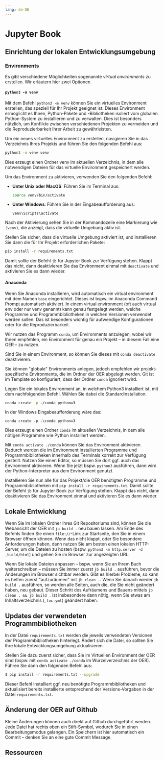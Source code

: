 ```yaml
---
lang: de-DE
---
```

# Jupyter Book

## Einrichtung der lokalen Entwicklungsumgebung


### Environments
Es gibt verschiedene Möglichkeiten sogenannte *virtual environments* zu erstellen. Wir erläutern hier zwei Optionen.

#### `python3 -m venv`
Mit dem Befehl `python3 -m venv` können Sie ein virtuelles Environment erstellen, das speziell für Ihr Projekt geeignet ist. Dieses Environment ermöglicht es Ihnen, Python-Pakete und -Bibliotheken isoliert vom globalen Python-System zu installieren und zu verwalten. Dies ist besonders nützlich, um Konflikte zwischen verschiedenen Projekten zu vermeiden und die Reproduzierbarkeit Ihrer Arbeit zu gewährleisten.

Um ein neues virtuelles Environment zu erstellen, navigieren Sie in das Verzeichnis Ihres Projekts und führen Sie den folgenden Befehl aus:

```bash
python3 -m venv venv
```

Dies erzeugt einen Ordner venv im aktuellen Verzeichnis, in dem alle notwendigen Dateien für das virtuelle Environment gespeichert werden.

Um das Environment zu aktivieren, verwenden Sie den folgenden Befehl:

- **Unter Unix oder MacOS**: Führen Sie im Terminal aus:

  ```bash
  source venv/bin/activate
  ```

- **Unter Windows**: Führen Sie in der Eingabeaufforderung aus:

  ```
  venv\Scripts\activate
  ```

Nach der Aktivierung sehen Sie in der Kommandozeile eine Markierung wie `(venv)`, die anzeigt, dass die virtuelle Umgebung aktiv ist.


Stellen Sie sicher, dass die virtuelle Umgebung aktiviert ist, und installieren Sie dann die für Ihr Projekt erforderlichen Pakete:

```bash
pip install -r requirements.txt
```
Damit sollte der Befehl `jb` für Jupyter Book zur Verfügung stehen. Klappt das nicht, dann deaktivieren Sie das Environment einmal mit `deactivate` und aktivieren Sie es dann wieder.


#### Anaconda
Wenn Sie Anaconda installieren, wird automatisch ein virtual environment mit dem Namen `base` eingerichtet. Dieses ist bspw. im Anaconda Command Prompt automatisch aktiviert. In einem virtual environment (oft auch virtual env oder nur venv genannt) kann genau festgelegt werden, welche Programme und Programmbibliotheken in welchen Versionen verwendet werden sollen. Das ist besonders wichtig für aufwendige Konfigurationen oder für die Reproduzierbarkeit.

Wir nutzen das Programm `conda`, um Environments anzulegen, wobei wir Ihnen empfehlen, ein Environment für genau ein Projekt – in diesem Fall eine OER – zu nutzen.

Sind Sie in einem Environment, so können Sie dieses mit `conda deactivate` deaktivieren.

Sie können "globale" Environments anlegen, jedoch empfehlen wir projekt-spezifische Environments, die im Ordner der OER abgelegt werden. Git ist im Template so konfiguriert, dass der Ordner `conda` ignoriert wird.

Legen Sie ein lokales Environment an, in welchem Python3 installiert ist, mit dem nachfolgenden Befehl. Wählen Sie dabei die Standardinstallation.
```bash
conda create -p ./conda python=3
```
In der Windows Eingabeaufforderung wäre das:
```
conda create -p .\conda python=3
```
Dies erzeugt einen Ordner `conda` im aktuellen Verzeichnis, in dem alle nötigen Programme wie Python installiert werden.

Mit `conda activate ./conda` können Sie das Environment aktivieren. Dadurch werden die im Environment installierten Programme und Programmbibliotheken innerhalb des Terminals korrekt zur Verfügung gestellt. Nutzen Sie einen Editor, so müssen Sie dort ggf. auch das Environment aktivieren. Wenn Sie jetzt bspw. `python3` ausführen, dann wird der Python-Interpreter aus dem Environment genutzt.

Installieren Sie nun alle für das Projekt/die OER benötigten Programme und Programmbibliotheken mit `pip install -r requirements.txt`. Damit sollte der Befehl `jb` für Jupyter Book zur Verfügung stehen. Klappt das nicht, dann deaktivieren Sie das Environment einmal und aktivieren Sie es dann wieder.

## Lokale Entwicklung

Wenn Sie im lokalen Ordner Ihres Git Repositoriums sind, können Sie die Webansicht der OER mit `jb build .` neu bauen lassen. Am Ende des Befehls finden Sie einen `file://`-Link zur Startseite, den Sie in einem Browser öffnen können. Wenn das nicht klappt, oder Sie besondere Anforderungen haben, dann nutzen Sie am besten einen lokalen HTTP-Server, um die Dateien zu hosten (bspw. `python3 -m http.server -d _build/html`) und gehen Sie im Browser zur angezeigten URL.

Wenn Sie lokale Dateien anpassen – bspw. wenn Sie an Ihrem Buch weiterschreiben – müssen Sie immer zuerst `jb build .` ausführen, bevor die Änderungen im Browser sichtbar werden. Gibt es hierbei Probleme, so kann es helfen zuerst "aufzuräumen" mit `jb clean .`. Wenn Sie danach wieder `jb build .` ausführen, so werden alle Seiten, auch die, die Sie nicht geändert haben, neu gebaut. Dieser Schritt des Aufräumens und Bauens mittels `jb clean . && jb build .` ist insbesondere dann nötig, wenn Sie etwas am Inhaltsverzeichnis (`_toc.yml`) geändert haben.

## Updates der verwendeten Programmbibliotheken
In der Datei `requirements.txt` werden die jeweils verwendeten Versionen der Programmbibliotheken hinterlegt. Ändert sich die Datei, so sollten Sie Ihre lokale Entwicklungsumgebung aktualisieren.

Stellen Sie dazu zuerst sicher, dass Sie im Virtuellen Environment der OER sind (bspw. mit `conda activate ./conda` im Wurzelverzeichnis der OER). Führen Sie dann den folgenden Befehl aus:
```sh
$ pip install -r requirements.txt --upgrade
```
Dieser Befehl installiert ggf. neu benötigte Programmbibliotheken und aktualisiert bereits installierte entsprechend der Versions-Vorgaben in der Datei `requirements.txt`.

## Änderung der OER auf Github

Kleine Änderungen können auch direkt auf Github durchgeführt werden. Jede Datei hat rechts oben ein Stift-Symbol, wodurch Sie in einen Bearbeitungsmodus gelangen. Ein Speichern ist hier automatisch ein Commit – denken Sie an eine gute Commit Message.


## Ressourcen
